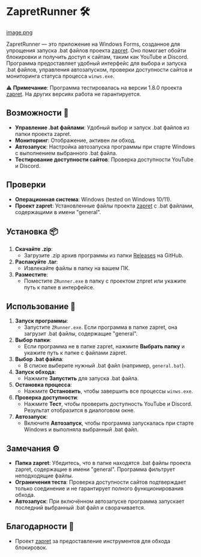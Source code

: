 # ZapretRunner 🛠️

[image.png](https://postimg.cc/wtzwF1L1)

ZapretRunner — это приложение на Windows Forms, созданное для упрощения запуска .bat файлов проекта [zapret](https://github.com/Flowseal/zapret-discord-youtube). Оно помогает обойти блокировки и получить доступ к сайтам, таким как YouTube и Discord. Программа предоставляет удобный интерфейс для выбора и запуска .bat файлов, управления автозапуском, проверки доступности сайтов и мониторинга статуса процесса `winws.exe`.

⚠️ **Примечание**: Программа тестировалась на версии 1.8.0 проекта [zapret](https://github.com/Flowseal/zapret-discord-youtube). На других версиях работа не гарантируется.

## Возможности 🌟

- **Управление .bat файлами**: Удобный выбор и запуск .bat файлов из папки проекта zapret.
- **Мониторинг**: Отображение, активен ли обход.
- **Автозапуск**: Настройка автозапуска программы при старте Windows с выполнением выбранного .bat файла.
- **Тестирование доступности сайтов**: Проверка доступности YouTube и Discord.

## Проверки

- **Операционная система**: Windows (tested on Windows 10/11).
- **Проект zapret**: Установленные файлы проекта [zapret](https://github.com/Flowseal/zapret-discord-youtube) с .bat файлами, содержащими в имени "general".

## Установка 📦

1. **Скачайте .zip**:
   - Загрузите .zip архив программы из папки [Releases](https://github.com/USER/ZapretRunner/releases) на GitHub.
2. **Распакуйте .tar**:
   - Извлекайте файлы в папку на вашем ПК.
3. **Разместите**:
   - Поместите `ZRunner.exe` в папку с проектом zпрret или укажите путь к папке в интерфейсе.

## Использование 🚀

1. **Запуск программы**:
   - Запустите `ZRunner.exe`. Если программа в папке zapret, она загрузит .bat файлы, содержащие "general".
2. **Выбор папки**:
   - Если программа не в папке zapret, нажмите **Выбрать папку** и укажите путь к папке с файлами zapret.
3. **Выбор .bat файла**:
   - В списке выберите нужный .bat файл (например, `general.bat`).
4. **Запуск обхода**:
   - Нажмите **Запустить** для запуска .bat файла.
5. **Остановка процесса**:
   - Нажмите **Остановить**, чтобы завершить все процессы `winws.exe`.
6. **Проверка доступности**:
   - Нажмите **Тест**, чтобы проверить доступность YouTube и Discord. Результат отобразится в диалоговом окне.
7. **Автозапуск**:
   - Включите **Автозапуск**, чтобы программа запускалась при старте Windows и выполняла выбранный .bat файл.

## Замечания ⚙️

- **Папка zapret**: Убедитесь, что в папке находятся .bat файлы проекта zapret, содержащие в имени "general". Программа фильтрует неподходящие файлы.
- **Ограничения теста**: Проверка доступности сайтов подтверждает только соединение и не гарантирует полного функционирования обхода.
- **Автозапуск**: При включённом автозапуске программа запускает последний выбранный .bat файл и сворачивается.

## Благодарности 🙌

- Проект [zapret](https://github.com/Flowseal/zapret-discord-youtube) за предоставление инструментов для обхода блокировок.
